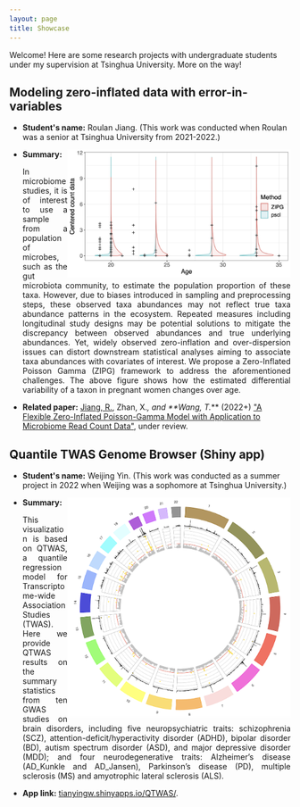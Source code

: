 ```yaml
---
layout: page
title: Showcase
---
```


Welcome! Here are some research projects with undergraduate students under my supervision at Tsinghua University. More on the way!

## Modeling zero-inflated data with error-in-variables

- **Student's name:** Roulan Jiang. (This work was conducted when Roulan was a senior at Tsinghua University from 2021-2022.)

<img align="right" src="/img/Romero_32_violin_pre_Race01.jpg" alt="" width="400">

- **Summary:** <p align="justify">In microbiome studies, it is of interest to use a sample from a population of microbes, such as the gut microbiota community, to estimate the population proportion of these taxa. However, due to biases introduced in sampling and preprocessing steps, these observed taxa abundances may not reflect true taxa abundance patterns in the ecosystem. Repeated measures including longitudinal study designs may be potential solutions to mitigate the discrepancy between observed abundances and true underlying abundances. Yet, widely observed zero-inflation and over-dispersion issues can distort downstream statistical analyses aiming to associate taxa abundances with covariates of
interest. We propose a Zero-Inflated Poisson Gamma (ZIPG) framework to address the aforementioned challenges. The above figure shows how the estimated differential variability of a taxon in pregnant women changes over age.</p>

- **Related paper:** <ins>Jiang, R.</ins>, Zhan, X.*, and **Wang, T.<b>*</b>** (2022+) ["A Flexible Zero-Inflated Poisson-Gamma Model with Application to Microbiome Read Count Data"](https://arxiv.org/pdf/2207.07796.pdf), under review.


## Quantile TWAS Genome Browser (Shiny app)
- **Student's name:** Weijing Yin. (This work was conducted as a summer project in 2022 when Weijing was a sophomore at Tsinghua University.)

<img align="right" src="/img/shiny.png" alt="" width="400">

- **Summary:** <p align="justify">This visualization is based on QTWAS, a quantile regression model for Transcriptome-wide Association Studies (TWAS). Here we provide QTWAS results on the summary statistics from ten GWAS studies on brain disorders, including five neuropsychiatric traits: schizophrenia (SCZ), attention-deficit/hyperactivity disorder (ADHD), bipolar disorder (BD), autism spectrum disorder (ASD), and major depressive disorder (MDD); and four neurodegenerative traits: Alzheimer’s disease (AD_Kunkle and AD_Jansen), Parkinson’s disease (PD), multiple sclerosis (MS) and amyotrophic lateral sclerosis (ALS).</p> 

- **App link:** [tianyingw.shinyapps.io/QTWAS/](https://tianyingw.shinyapps.io/QTWAS/).



